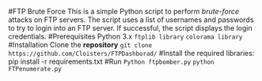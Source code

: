 #FTP Brute Force
This is a simple Python script to perform *brute-force* attacks on FTP servers. The script uses a list of usernames and passwords to try to login into an FTP server. If successful, the script displays the login credentials.
#Prerequisites
Python 3.x
`ftplib library`
`colorama library`
#Installation
Clone the **repository**
`git clone https://github.com/Cloisters/FTPDashborad/`
#Install the required libraries:
pip install -r requirements.txt
#Run 
`Python ftpbomber.py`
`python FTPenumerate.py`
